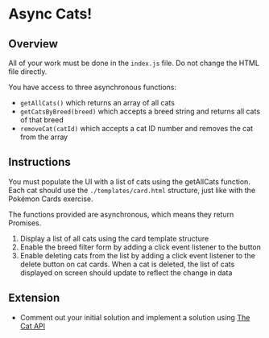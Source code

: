 # Async Cats!

## Overview

All of your work must be done in the `index.js` file. Do not change the HTML file directly.

You have access to three asynchronous functions:

- `getAllCats()` which returns an array of all cats
- `getCatsByBreed(breed)` which accepts a breed string and returns all cats of that breed
- `removeCat(catId)` which accepts a cat ID number and removes the cat from the array

## Instructions

You must populate the UI with a list of cats using the getAllCats function. Each cat should use the `./templates/card.html` structure, just like with the Pokémon Cards exercise.

The functions provided are asynchronous, which means they return Promises.

1. Display a list of all cats using the card template structure
2. Enable the breed filter form by adding a click event listener to the button
3. Enable deleting cats from the list by adding a click event listener to the delete button on cat cards. When a cat is deleted, the list of cats displayed on screen should update to reflect the change in data

## Extension

- Comment out your initial solution and implement a solution using [The Cat API](https://thecatapi.com/)